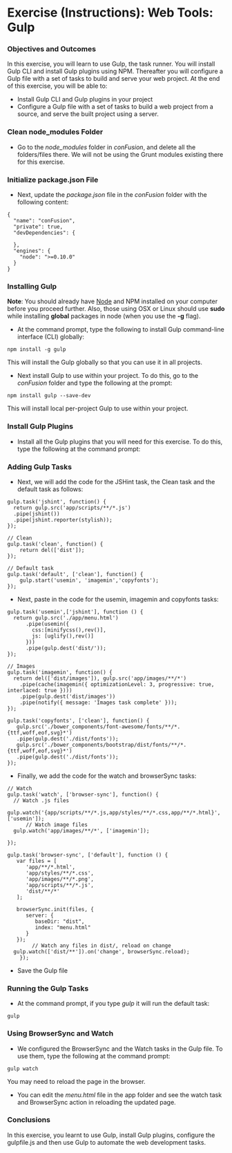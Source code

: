 # Exercise (Instructions): Web Tools: Gulp

### Objectives and Outcomes

In this exercise, you will learn to use Gulp, the task runner. You will install Gulp CLI and install Gulp plugins using NPM. Thereafter you will configure a Gulp file with a set of tasks to build and serve your web project. At the end of this exercise, you will be able to:

- Install Gulp CLI and Gulp plugins in your project
- Configure a Gulp file with a set of tasks to build a web project from a source, and serve the built project using a server.

### Clean node_modules Folder

- Go to the *node_modules* folder in *conFusion*, and delete all the folders/files there. We will not be using the Grunt modules existing there for this exercise.

### Initialize package.json File

- Next, update the *package.json* file in the *conFusion* folder with the following content:

```
{
  "name": "conFusion",
  "private": true,
  "devDependencies": {

  },
  "engines": {
    "node": ">=0.10.0"
  }
}
```

### Installing Gulp

**Note**: You should already have [Node](http://nodejs.org/) and NPM installed on your computer before you proceed further. Also, those using OSX or Linux should use **sudo** while installing **global** packages in node (when you use the **-g** flag).

- At the command prompt, type the following to install Gulp command-line interface (CLI) globally:

```
npm install -g gulp
```

This will install the Gulp globally so that you can use it in all projects.

- Next install Gulp to use within your project. To do this, go to the *conFusion* folder and type the following at the prompt:

```
npm install gulp --save-dev
```

This will install local per-project Gulp to use within your project.

### Install Gulp Plugins

- Install all the Gulp plugins that you will need for this exercise. To do this, type the following at the command prompt:


### Adding Gulp Tasks

- Next, we will add the code for the JSHint task, the Clean task and the default task as follows:

```
gulp.task('jshint', function() {
  return gulp.src('app/scripts/**/*.js')
  .pipe(jshint())
  .pipe(jshint.reporter(stylish));
});

// Clean
gulp.task('clean', function() {
    return del(['dist']);
});

// Default task
gulp.task('default', ['clean'], function() {
    gulp.start('usemin', 'imagemin','copyfonts');
});

```

- Next, paste in the code for the usemin, imagemin and copyfonts tasks:

```
gulp.task('usemin',['jshint'], function () {
  return gulp.src('./app/menu.html')
      .pipe(usemin({
        css:[minifycss(),rev()],
        js: [uglify(),rev()]
      }))
      .pipe(gulp.dest('dist/'));
});

// Images
gulp.task('imagemin', function() {
  return del(['dist/images']), gulp.src('app/images/**/*')
    .pipe(cache(imagemin({ optimizationLevel: 3, progressive: true, interlaced: true })))
    .pipe(gulp.dest('dist/images'))
    .pipe(notify({ message: 'Images task complete' }));
});

gulp.task('copyfonts', ['clean'], function() {
   gulp.src('./bower_components/font-awesome/fonts/**/*.{ttf,woff,eof,svg}*')
   .pipe(gulp.dest('./dist/fonts'));
   gulp.src('./bower_components/bootstrap/dist/fonts/**/*.{ttf,woff,eof,svg}*')
   .pipe(gulp.dest('./dist/fonts'));
});
```

- Finally, we add the code for the watch and browserSync tasks:

```
// Watch
gulp.task('watch', ['browser-sync'], function() {
  // Watch .js files
  gulp.watch('{app/scripts/**/*.js,app/styles/**/*.css,app/**/*.html}', ['usemin']);
      // Watch image files
  gulp.watch('app/images/**/*', ['imagemin']);

});

gulp.task('browser-sync', ['default'], function () {
   var files = [
      'app/**/*.html',
      'app/styles/**/*.css',
      'app/images/**/*.png',
      'app/scripts/**/*.js',
      'dist/**/*'
   ];

   browserSync.init(files, {
      server: {
         baseDir: "dist",
         index: "menu.html"
      }
   });
        // Watch any files in dist/, reload on change
  gulp.watch(['dist/**']).on('change', browserSync.reload);
    });
```

- Save the Gulp file

### Running the Gulp Tasks

- At the command prompt, if you type *gulp* it will run the default task:

```
gulp
```

### Using BrowserSync and Watch

- We configured the BrowserSync and the Watch tasks in the Gulp file. To use them, type the following at the command prompt:

```
gulp watch
```

You may need to reload the page in the browser.

- You can edit the *menu.html* file in the app folder and see the watch task and BrowserSync action in reloading the updated page.

### Conclusions

In this exercise, you learnt to use Gulp, install Gulp plugins, configure the gulpfile.js and then use Gulp to automate the web development tasks.
